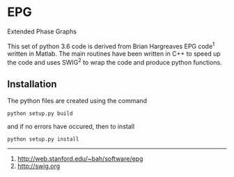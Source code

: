 # EPG
Extended Phase Graphs

This set of python 3.6 code is derived from Brian Hargreaves EPG code<sup>1</sup> written in Matlab. The main routines have been written in C++ to speed up the code and uses SWIG<sup>2</sup> to wrap the code and produce python functions. 

## Installation

The python files are created using the command 

```python setup.py build```

and if no errors have occured, then to install

```python setup.py install```


---

1. http://web.stanford.edu/~bah/software/epg
2. http://swig.org
